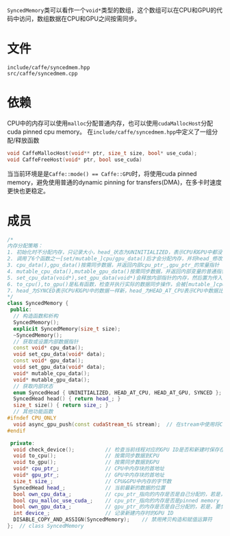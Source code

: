 `SyncedMemory`类可以看作一个`void*`类型的数组，这个数组可以在CPU和GPU的代码中访问，数组数据在CPU和GPU之间按需同步。
# 文件
```
include/caffe/syncedmem.hpp
src/caffe/syncedmem.cpp
```
# 依赖
CPU中的内存可以使用`malloc`分配普通内存，也可以使用`cudaMallocHost`分配cuda pinned cpu memory。
在`include/caffe/syncedmem.hpp`中定义了一组分配/释放函数
```cpp
void CaffeMallocHost(void** ptr, size_t size, bool* use_cuda);
void CaffeFreeHost(void* ptr, bool use_cuda)
```
当当前环境是是`Caffe::mode() == Caffe::GPU`时，将使用cuda pinned memory，避免使用普通的dynamic pinning for transfers(DMA)，在多卡时速度更快也更稳定。


# 成员
```cpp
/*
内存分配策略：
1. 初始化时不分配内存，只记录大小，head_状态为UNINITIALIZED，表示CPU和GPU中都没有分配内存
2. 调用了6个函数之一[set/mutable_]cpu/gpu_data()后才会分配内存，并将head_修改为对应的位置，注意调用set/mutable_*后head_一定不为SYNCED
3. cpu_data(),gpu_data()按需同步数据，并返回内部cpu_ptr_,gpu_ptr_的常量指针
4. mutable_cpu_data(),mutable_gpu_data()按需同步数据，并返回内部变量的普通指针
5. set_cpu_data(void*),set_gpu_data(void*)会释放内部指针的内存，然后置为传入的指针指向的内存
6. to_cpu(),to_gpu()是私有函数，检查并执行实际的数据同步操作，会被[mutable_]cpu/gpu_data()调用
7. head_为SYNCED表示CPU和GPU中的数据一样新，head_为HEAD_AT_CPU表示CPU中数据比GPU新或GPU中还没有分配内存，head_为HEAD_AT_GPU时同理
*/
class SyncedMemory {
 public:
  // 构造函数和析构
  SyncedMemory();
  explicit SyncedMemory(size_t size);
  ~SyncedMemory();
  // 获取或设置内部数据指针
  const void* cpu_data();
  void set_cpu_data(void* data);
  const void* gpu_data();
  void set_gpu_data(void* data);
  void* mutable_cpu_data();
  void* mutable_gpu_data();
  // 获取内部状态
  enum SyncedHead { UNINITIALIZED, HEAD_AT_CPU, HEAD_AT_GPU, SYNCED };
  SyncedHead head() { return head_; }
  size_t size() { return size_; }
  // 其他功能函数
#ifndef CPU_ONLY
  void async_gpu_push(const cudaStream_t& stream);  // 在stream中使用将CPU数据异步方式同步到GPU，在data prefetch时使用
#endif

 private:
  void check_device();          // 检查当前线程对应的GPU ID是否和新建时保存在device_中的GPU ID一致
  void to_cpu();                // 按需同步数据到CPU
  void to_gpu();                // 按需同步数据到GPU
  void* cpu_ptr_;               // CPU中内存块的首地址
  void* gpu_ptr_;               // GPU中内存块的首地址
  size_t size_;                 // CPU&GPU中内存的字节数
  SyncedHead head_;             // 当前最新的数据的位置
  bool own_cpu_data_;           // cpu_ptr_指向的内存是否是自己分配的，若是，不用后要负责释放
  bool cpu_malloc_use_cuda_;    // cpu_ptr_指向的内存是否是pinned memory
  bool own_gpu_data_;           // gpu_ptr_的内存是否是自己分配的，若是，要负责释放
  int device_;                  // 记录新建内存时的GPU ID
  DISABLE_COPY_AND_ASSIGN(SyncedMemory);    // 禁用拷贝构造和赋值运算符
};  // class SyncedMemory

```